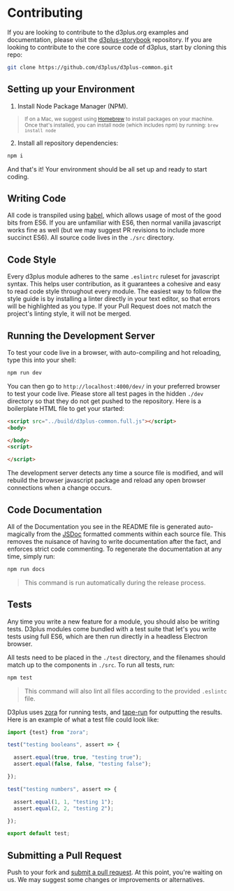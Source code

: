 # Contributing

If you are looking to contribute to the d3plus.org examples and documentation, please visit the [d3plus-storybook](https://github.com/d3plus/d3plus-storybook.git) repository. If you are looking to contribute to the core source code of d3plus, start by cloning this repo:

```sh
git clone https://github.com/d3plus/d3plus-common.git
```

## Setting up your Environment

1. Install Node Package Manager (NPM).
> <sub>If on a Mac, we suggest using [Homebrew](http://brew.sh/) to install packages on your machine. Once that's installed, you can install node (which includes npm) by running: `brew install node`</sub>
2. Install all repository dependencies:
```sh
npm i
```

And that's it! Your environment should be all set up and ready to start coding.

## Writing Code

All code is transpiled using [babel](https://babeljs.io/), which allows usage of most of the good bits from ES6. If you are unfamiliar with ES6, then normal vanilla javascript works fine as well (but we may suggest PR revisions to include more succinct ES6). All source code lives in the `./src` directory.

## Code Style

Every d3plus module adheres to the same `.eslintrc` ruleset for javascript syntax. This helps user contribution, as it guarantees a cohesive and easy to read code style throughout every module. The easiest way to follow the style guide is by installing a linter directly in your text editor, so that errors will be highlighted as you type. If your Pull Request does not match the project's linting style, it will not be merged.

## Running the Development Server

To test your code live in a browser, with auto-compiling and hot reloading, type this into your shell:

```sh
npm run dev
```

You can then go to `http://localhost:4000/dev/` in your preferred browser to test your code live. Please store all test pages in the hidden `./dev` directory so that they do not get pushed to the repository. Here is a boilerplate HTML file to get your started:

```html
<script src="../build/d3plus-common.full.js"></script>
<body>

</body>
<script>

</script>
```
The development server detects any time a source file is modified, and will rebuild the browser javascript package and reload any open browser connections when a change occurs.

## Code Documentation

All of the Documentation you see in the README file is generated auto-magically from the [JSDoc](http://usejsdoc.org/) formatted comments within each source file. This removes the nuisance of having to write documentation after the fact, and enforces strict code commenting. To regenerate the documentation at any time, simply run:

```sh
npm run docs
```

> This command is run automatically during the release process.

## Tests

Any time you write a new feature for a module, you should also be writing tests. D3plus modules come bundled with a test suite that let's you write tests using full ES6, which are then run directly in a headless Electron browser.

All tests need to be placed in the `./test` directory, and the filenames should match up to the components in `./src`. To run all tests, run:

```sh
npm test
```
> This command will also lint all files according to the provided `.eslintc` file.

D3plus uses [zora](https://github.com/lorenzofox3/zora) for running tests, and [tape-run](https://github.com/juliangruber/tape-run) for outputting the results. Here is an example of what a test file could look like:

```js
import {test} from "zora";

test("testing booleans", assert => {

  assert.equal(true, true, "testing true");
  assert.equal(false, false, "testing false");

});

test("testing numbers", assert => {

  assert.equal(1, 1, "testing 1");
  assert.equal(2, 2, "testing 2");

});

export default test;
```

## Submitting a Pull Request

Push to your fork and [submit a pull request](https://github.com/d3plus/d3plus-common/compare/). At this point, you're waiting on us. We may suggest some changes or improvements or alternatives.
